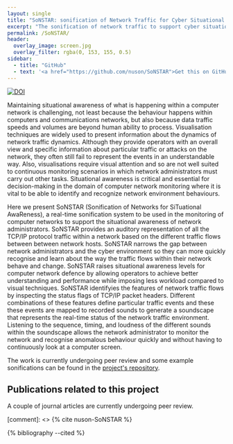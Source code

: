 ```yaml
---
layout: single
title: "SoNSTAR: sonification of Network Traffic for Cyber Situational Awareness"
excerpt: "The sonification of network traffic to support cyber situational awareness."
permalink: /SoNSTAR/
header: 
  overlay_image: screen.jpg
  overlay_filter: rgba(0, 153, 155, 0.5)
sidebar:
  - title: "GitHub"
  - text: '<a href="https://github.com/nuson/SoNSTAR">Get this on GitHub</a>'
---
```

[![DOI](https://zenodo.org/badge/78205837.svg)](https://zenodo.org/badge/latestdoi/78205837)

Maintaining situational awareness of what is happening within a computer network is
challenging, not least because the behaviour  happens within computers and
communications networks, but also because data traffic speeds and volumes are beyond
human ability to process. Visualisation techniques are widely used to present
information about the dynamics of network traffic dynamics. Although they provide
operators with an overall view and specific information about particular traffic or
attacks on the network, they often still fail to represent the events in an
understandable way. Also, visualisations require visual attention and so are not well
suited to continuous monitoring scenarios in which network administrators must carry out
other tasks. Situational awareness is critical and essential for decision-making in the
domain of computer network monitoring where it is vital to be able to identify and
recognize network environment behaviours.

Here we present SoNSTAR (Sonification of Networks for SiTuational AwaReness), 
a real-time sonification system to be used in the monitoring
of computer networks to support the situational awareness of network administrators.
SoNSTAR provides an auditory representation of all the TCP/IP protocol traffic within a
network based on the different traffic flows between between network hosts. SoNSTAR
narrows the gap between network administrators and the cyber environment so they can
more quickly recognise and learn about the way the traffic flows within their network
behave and change. SoNSTAR raises situational awareness levels for computer network
defence by allowing operators to achieve better understanding and performance while
imposing less workload compared to visual techniques. SoNSTAR  identifyies the features of
network traffic flows by inspecting the status flags of TCP/IP packet headers. Different
combinations of these features define particular traffic events and these these events
are  mapped to recorded sounds to generate a soundscape that represents the real-time
status of the network traffic environment. Listening to the sequence, timing, and
loudness of the different sounds within the soundscape allows the network administrator
to monitor the network and recognise anomalous behaviour quickly and without having to
continuously look at a computer screen.

The work is currently undergoing peer review and some example sonifications can be 
found in the [project's repository](https://zenodo.org/badge/latestdoi/78205837).


## Publications related to this project
A couple of journal articles are currently undergoing peer review.

[comment]: <> {% cite nuson-SoNSTAR  %}

{% bibliography --cited %}